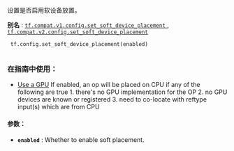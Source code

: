 设置是否启用软设备放置。

**别名** : [ `tf.compat.v1.config.set_soft_device_placement` ](/api_docs/python/tf/config/set_soft_device_placement), [ `tf.compat.v2.config.set_soft_device_placement` ](/api_docs/python/tf/config/set_soft_device_placement)

```
 tf.config.set_soft_device_placement(enabled)
 
```

### 在指南中使用：
- [Use a GPU](https://tensorflow.google.cn/guide/gpu)
If enabled, an op will be placed on CPU if any of the following are true  1. there's no GPU implementation for the OP  2. no GPU devices are known or registered  3. need to co-locate with reftype input(s) which are from CPU

#### 参数：
- **`enabled`** : Whether to enable soft placement.
